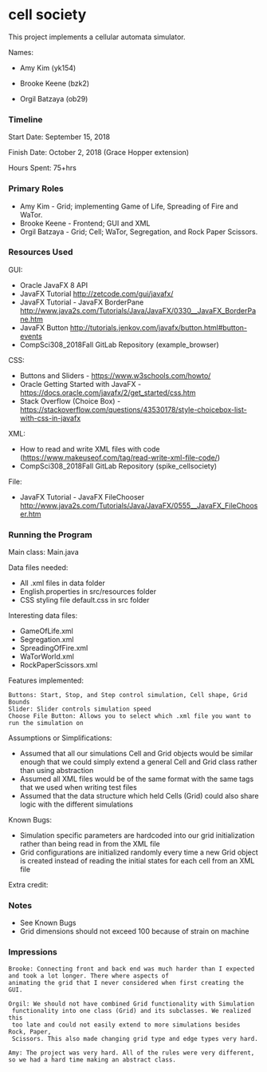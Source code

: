 cell society
====

This project implements a cellular automata simulator.

Names:
* Amy Kim (yk154)

* Brooke Keene (bzk2)

* Orgil Batzaya (ob29)

### Timeline

Start Date: September 15, 2018

Finish Date: October 2, 2018 (Grace Hopper extension)

Hours Spent: 75+hrs

### Primary Roles

* Amy Kim - Grid; implementing Game of Life, Spreading of Fire and WaTor.
* Brooke Keene - Frontend; GUI and XML
* Orgil Batzaya - Grid; Cell; WaTor, Segregation, and Rock Paper Scissors.
 


### Resources Used
GUI:
* Oracle JavaFX 8 API
* JavaFX Tutorial http://zetcode.com/gui/javafx/
* JavaFX Tutorial - JavaFX BorderPane http://www.java2s.com/Tutorials/Java/JavaFX/0330__JavaFX_BorderPane.htm
* JavaFX Button http://tutorials.jenkov.com/javafx/button.html#button-events
* CompSci308_2018Fall GitLab Repository (example_browser)

CSS:
* Buttons and Sliders - https://www.w3schools.com/howto/
* Oracle Getting Started with JavaFX - https://docs.oracle.com/javafx/2/get_started/css.htm
* Stack Overflow (Choice Box) - https://stackoverflow.com/questions/43530178/style-choicebox-list-with-css-in-javafx

XML:
* How to read and write XML files with code (https://www.makeuseof.com/tag/read-write-xml-file-code/)
* CompSci308_2018Fall GitLab Repository (spike_cellsociety)

File:
* JavaFX Tutorial - JavaFX FileChooser http://www.java2s.com/Tutorials/Java/JavaFX/0555__JavaFX_FileChooser.htm

### Running the Program

Main class: Main.java

Data files needed: 
* All .xml files in data folder
* English.properties in src/resources folder
* CSS styling file default.css in src folder

Interesting data files: 
* GameOfLife.xml
* Segregation.xml
* SpreadingOfFire.xml
* WaTorWorld.xml
* RockPaperScissors.xml

Features implemented:

    Buttons: Start, Stop, and Step control simulation, Cell shape, Grid Bounds
    Slider: Slider controls simulation speed
    Choose File Button: Allows you to select which .xml file you want to run the simulation on 

Assumptions or Simplifications:
* Assumed that all our simulations Cell and Grid objects would be similar enough that we could simply extend a general
Cell and Grid class rather than using abstraction
* Assumed all XML files would be of the same format with the same tags that we used when writing test files
* Assumed that the data structure which held Cells (Grid) could also share logic with the 
different simulations

Known Bugs:
* Simulation specific parameters are hardcoded into our grid initialization rather than being read in from the XML file
* Grid configurations are initialized randomly every time a new Grid object is created instead of reading the initial 
states for each cell from an XML file 

Extra credit:


### Notes
* See Known Bugs
* Grid dimensions should not exceed 100 because of strain on machine

### Impressions
    Brooke: Connecting front and back end was much harder than I expected and took a lot longer. There where aspects of
    animating the grid that I never considered when first creating the GUI.
    
    Orgil: We should not have combined Grid functionality with Simulation
     functionality into one class (Grid) and its subclasses. We realized this 
     too late and could not easily extend to more simulations besides Rock, Paper,
     Scissors. This also made changing grid type and edge types very hard.
    
    Amy: The project was very hard. All of the rules were very different, so we had a hard time making an abstract class.

